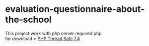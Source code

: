 # evaluation-questionnaire-about-the-school
This project work with php server required php \
for download > [PHP Thread Safe 7.4](https://windows.php.net/downloads/releases/php-7.4.12-Win32-vc15-x64.zip)

